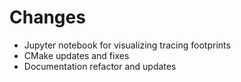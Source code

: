 # Changes

- Jupyter notebook for visualizing tracing footprints
- CMake updates and fixes
- Documentation refactor and updates